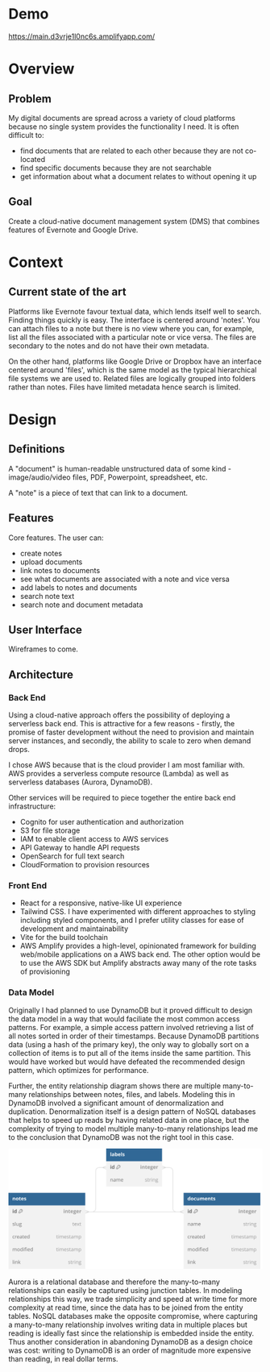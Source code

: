 # Demo
https://main.d3vrje1l0nc6s.amplifyapp.com/
# Overview

## Problem
My digital documents are spread across a variety of cloud platforms because no single system provides the functionality I need. It is often difficult to:
- find documents that are related to each other because they are not co-located
- find specific documents because they are not searchable
- get information about what a document relates to without opening it up

## Goal
Create a cloud-native document management system (DMS) that combines features of Evernote and Google Drive.

# Context
## Current state of the art
Platforms like Evernote favour textual data, which lends itself well to  search. Finding things quickly is easy. The interface is centered around 'notes'. You can attach files to a note but there is no view where you can, for example, list all the files associated with a particular note or vice versa. The files are secondary to the notes and do not have their own metadata.

On the other hand, platforms like Google Drive or Dropbox have an interface centered around 'files', which is the same model as the typical hierarchical file systems we are used to. Related files are logically grouped into folders rather than notes. Files have limited metadata hence search is limited.

# Design

## Definitions
A "document" is human-readable unstructured data of some kind - image/audio/video files, PDF, Powerpoint, spreadsheet, etc.

A "note" is a piece of text that can link to a document.

## Features
Core features. The user can:
- create notes
- upload documents
- link notes to documents
- see what documents are associated with a note and vice versa
- add labels to notes and documents
- search note text
- search note and document metadata

## User Interface

Wireframes to come.

## Architecture

### Back End

Using a cloud-native approach offers the possibility of deploying a serverless back end. This is attractive for a few reasons - firstly, the promise of faster development without the need to provision and maintain server instances, and secondly, the ability to scale to zero when demand drops. 

I chose AWS because that is the cloud provider I am most familiar with. AWS provides a serverless compute resource (Lambda) as well as serverless databases (Aurora, DynamoDB).

Other services will be required to piece together the entire back end infrastructure:
- Cognito for user authentication and authorization
- S3 for file storage
- IAM to enable client access to AWS services
- API Gateway to handle API requests
- OpenSearch for full text search
- CloudFormation to provision resources
### Front End

- React for a responsive, native-like UI experience
- Tailwind CSS. I have experimented with different approaches to styling including styled components, and I prefer utility classes for ease of development and maintainability
- Vite for the build toolchain
- AWS Amplify provides a high-level, opinionated framework for building web/mobile applications on a AWS back end. The other option would be to use the AWS SDK but Amplify abstracts away many of the rote tasks of provisioning
### Data Model

Originally I had planned to use DynamoDB but it proved difficult to design the data model in a way that would faciliate the most common access patterns. For example, a simple access pattern involved retrieving a list of all notes sorted in order of their timestamps. Because DynamoDB partitions data (using a hash of the primary key), the only way to globally sort on a collection of items is to put all of the items inside the same partition. This would have worked but would have defeated the recommended design pattern, which optimizes for performance.

Further, the entity relationship diagram shows there are multiple many-to-many relationships between notes, files, and labels. Modeling this in DynamoDB involved a significant amount of denormalization and duplication. Denormalization itself is a design pattern of NoSQL databases that helps to speed up reads by having related data in one place, but the complexity of trying to model multiple many-to-many relationships lead me to the conclusion that DynamoDB was not the right tool in this case.

![Everdrive entity relationship diagram](design/everdrive.erd.svg)

Aurora is a relational database and therefore the many-to-many relationships can easily be captured using junction tables. In modeling relationships this way, we trade simplicity and speed at write time for more complexity at read time, since the data has to be joined from the entity tables. NoSQL databases make the opposite compromise, where capturing a many-to-many relationship involves writing data in multiple places but reading is ideally fast since the relationship is embedded inside the entity. Thus another consideration in abandoning DynamoDB as a design choice was cost: writing to DynamoDB is an order of magnitude more expensive than reading, in real dollar terms.